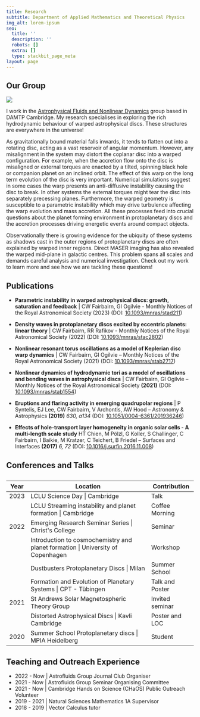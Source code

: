 ```yaml
---
title: Research
subtitle: Department of Applied Mathematics and Theoretical Physics
img_alt: lorem-ipsum
seo:
  title: ''
  description: ''
  robots: []
  extra: []
  type: stackbit_page_meta
layout: page
---
```

## Our Group

![](/\_static/app-assets/images/warped_disc.jpeg)

I work in the [Astrophysical Fluids and Nonlinear Dynamics](http://www.damtp.cam.ac.uk/research/astro/) group based in DAMTP Cambridge. My research specialises in exploring the rich hydrodynamic behaviour of warped astrophysical discs. These structures are everywhere in the universe!

As gravitationally bound material falls inwards, it tends to flatten out into a rotating disc, acting as a vast reservoir of angular momentum. However, any misalignment in the system may distort the coplanar disc into a warped configuration. For example, when the accretion flow onto the disc is misaligned or external torques are enacted by a tilted, spinning black hole or companion planet on an inclined orbit. The effect of this warp on the long term evolution of the disc is very important. Numerical simulations suggest in some cases the warp presents an anti-diffusive instability causing the disc to break. In other systems the external torques might tear the disc into separately precessing planes. Furthermore, the warped geometry is susceptible to a parametric instability which may drive turbulence affecting the warp evolution and mass accretion. All these processes feed into crucial questions about the planet forming environment in protoplanetary discs and the accretion processes driving energetic events around compact objects.

Observationally there is growing evidence for the ubiquity of these systems as shadows cast in the outer regions of protoplanetary discs are often explained by warped inner regions. Direct MASER imaging has also revealed the warped mid-plane in galactic centres. This problem spans all scales and demands careful analysis and numerical investigation. Check out my work to learn more and see how we are tackling these questions!

## Publications

*   **Parametric instability in warped astrophysical discs: growth, saturation and feedback** | CW Fairbairn, GI Ogilvie - Monthly Notices of the Royal Astronomical Society (2023) (DOI: [10.1093/mnras/stad211](https://doi.org/10.1093/mnras/stad211))

*   **Density waves in protoplanetary discs excited by eccentric planets: linear theory** | CW Fairbairn, RR Rafikov - Monthly Notices of the Royal Astronomical Society (2022) (DOI: [10.1093/mnras/stac2802](https://doi.org/10.1093/mnras/stac2802))

*   **Nonlinear resonant torus oscillations as a model of Keplerian disc warp dynamics** | CW Fairbairn, GI Ogilvie – Monthly Notices of the Royal Astronomical Society (2021) (DOI: [10.1093/mnras/stab2717](https://doi.org/10.1093/mnras/stab2717))

*   **Nonlinear dynamics of hydrodynamic tori as a model of oscillations and bending waves in astrophysical discs** | CW Fairbairn, GI Ogilvie – Monthly Notices of the Royal Astronomical Society **(2021)** (DOI: [10.1093/mnras/stab1554](https://doi.org/10.1093/mnras/stab1554))

*   **Eruptions and flaring activity in emerging quadrupolar regions** | P Syntelis, EJ Lee, CW Fairbairn, V Archontis, AW Hood – Astronomy & Astrophysics **(2019)** *630, a134* (DOI: [10.1051/0004-6361/201936246](http://dx.doi.org/10.1051/0004-6361/201936246))

*   **Effects of hole-transport layer homogeneity in organic solar cells - A multi-length scale study**   HT Chien, M Pölzl, G Koller, S Challinger, C Fairbairn, I Baikie, M Kratzer, C Teichert, B Friedel – Surfaces and Interfaces **(2017)** *6, 72* (DOI: [10.1016/j.surfin.2016.11.008](http://dx.doi.org/10.1016/j.surfin.2016.11.008))

## Conferences and Talks

<div class="responsive-table">
<table> <caption></caption>
<thead><tr>
    <th>Year</th>
    <th>Location</th>
    <th>Contribution</th>
</tr> </thead>
<tbody>
<tr>

<tr>
    <td>2023</td>
    <td>LCLU Science Day | Cambridge</td>
    <td>Talk</td>
</tr>
    <td></td>
    <td>LCLU Streaming instability and planet formation | Cambridge</td>
    <td>Coffee Morning</td>
</tr>

<tr>
    <td>2022</td>
    <td>Emerging Research Seminar Series | Christ's College</td>
    <td>Seminar</td>
</tr>
    <td></td>
    <td>Introduction to cosmochemistry and planet formation | University of Copenhagen</td>
    <td>Workshop</td>
</tr>
<tr>
    <td></td>
    <td> Dustbusters Protoplanetary Discs | Milan</td>
    <td>Summer School</td>
</tr>
<tr>
    <td></td>
    <td> Formation and Evolution of Planetary Systems | CPT - T&#252bingen</td>
    <td>Talk and Poster</td>
</tr>

<tr>
    <td>2021</td>
    <td>St Andrews Solar Magnetospheric Theory Group</td>
    <td>Invited seminar</td>
</tr>
    <td></td>
    <td>Distorted Astrophysical Discs | Kavli Cambridge</td>
    <td>Poster and LOC</td>
</tr>
<tr>
    <td>2020</td>
    <td>Summer School Protoplanetary discs | MPIA Heidelberg</td>
    <td>Student</td>
</tr>

</tbody> </table>
 </div>

## Teaching and Outreach Experience

*   2022 - Now  | Astrofluids Group Journal Club Organiser
*   2021 - Now  | Astrofluids Group Seminar Organising Committee
*   2021 - Now  | Cambridge Hands on Science (CHaOS) Public Outreach Volunteer
*   2019 - 2021 | Natural Sciences Mathematics 1A Supervisor
*   2018 - 2019 | Vector Calculus tutor
